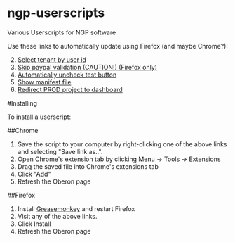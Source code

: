 ngp-userscripts
===============

Various Userscripts for NGP software


Use these links to automatically update using Firefox (and maybe Chrome?):

2. [Select tenant by user id](../../raw/master/Select_tenant_by_id.user.js)
3. [Skip paypal validation (CAUTION!) (Firefox only)](../../raw/master/Skip_Paypal_Validation_-_CAUTION!.user.js)
4. [Automatically uncheck test button](../../raw/master/Uncheck_test_button.user.js)
4. [Show manifest file](../../raw/master/Show_manifest.user.js)
5. [Redirect PROD project to dashboard](../../raw/master/JIRA_prod_dashboard.user)

#Installing

To install a userscript:

##Chrome

1. Save the script to your computer by right-clicking one of the above links and selecting "Save link as..".
2. Open Chrome's extension tab by clicking Menu -> Tools -> Extensions
3. Drag the saved file into Chrome's extensions tab
4. Click "Add"
5. Refresh the Oberon page

##Firefox

1. Install [Greasemonkey](https://addons.mozilla.org/en-us/firefox/addon/greasemonkey/?src=ss) and restart Firefox
2. Visit any of the above links.
3. Click Install
4. Refresh the Oberon page
